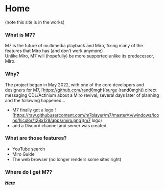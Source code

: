 # Home
(note this site is in the works)
### What is M7?
M7 is the future of multimedia playback and Miro, fixing many of the features that Miro has (and don't work anymore)  
Unlike Miro, M7 will (hopefully) be more supported unlike its predecessor, Miro.
### Why?
The project began in May 2022, with one of the core developers and designers for M7, [https://github.com/rand0mgh](surge (rand0mgh)) direct messaging CDL/Actinium about a Miro revival, several days later of planning and the following happened...  
* M7 finally got a logo
![https://raw.githubusercontent.com/m7player/m7/master/tv/windows/icons/hicolor/128x128/apps/miro.png](m7 logo)
* and a Discord channel and server was created.
### What are those features?
- YouTube search
- Miro Guide
- The web browser (no longer renders some sites right)
### Where do I get M7?
***[Here](https://m7player.github.io/download)***

